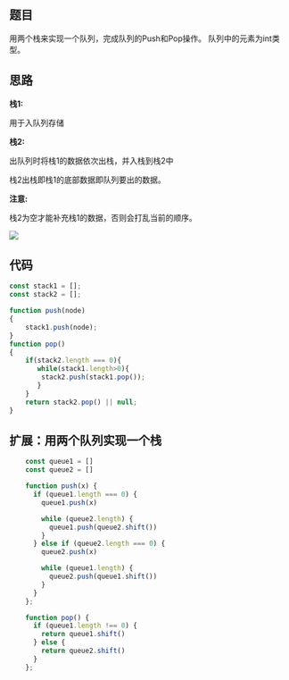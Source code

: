 
## 题目

用两个栈来实现一个队列，完成队列的Push和Pop操作。 队列中的元素为int类型。

## 思路

**栈1:**

用于入队列存储

**栈2:**

出队列时将栈1的数据依次出栈，并入栈到栈2中

栈2出栈即栈1的底部数据即队列要出的数据。

**注意:**

栈2为空才能补充栈1的数据，否则会打乱当前的顺序。

![](../../dist/img/queue.png)

## 代码


```js
const stack1 = [];
const stack2 = [];

function push(node)
{
    stack1.push(node);
}
function pop()
{
    if(stack2.length === 0){
       while(stack1.length>0){
        stack2.push(stack1.pop());
       }
    }
    return stack2.pop() || null;
}
```


## 扩展：用两个队列实现一个栈

```js
    const queue1 = []
    const queue2 = []

    function push(x) {
      if (queue1.length === 0) {
        queue1.push(x)

        while (queue2.length) {
          queue1.push(queue2.shift())
        }
      } else if (queue2.length === 0) {
        queue2.push(x)

        while (queue1.length) {
          queue2.push(queue1.shift())
        }
      }
    };

    function pop() {
      if (queue1.length !== 0) {
        return queue1.shift()
      } else {
        return queue2.shift()
      }
    };
```